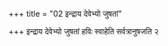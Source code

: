 +++
title = "02 इन्द्राय देवेभ्यो जुषतां"

+++
इन्द्राय देवेभ्यो जुषतां हविः स्वाहेति सर्वत्रानुषजति २